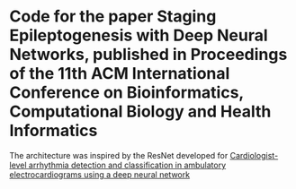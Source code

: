 # Code for the paper Staging Epileptogenesis with Deep Neural Networks, published in Proceedings of the 11th ACM International Conference on Bioinformatics, Computational Biology and Health Informatics

The architecture was inspired by the ResNet developed for [Cardiologist-level arrhythmia detection and classification in ambulatory electrocardiograms using a deep neural network](https://www.nature.com/articles/s41591-018-0268-3?source=techstories.org
) 
